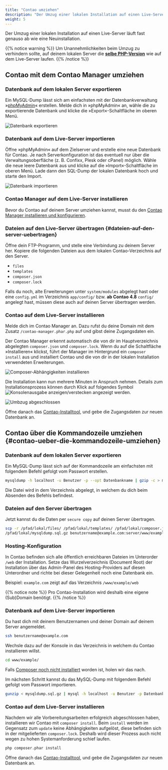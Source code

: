 ```yaml
---
title: "Contao umziehen"
description: "Der Umzug einer lokalen Installation auf einen Live-Server läuft fast genauso ab wie eine Neuinstallation."
weight: 5
---
```


Der Umzug einer lokalen Installation auf einen Live-Server läuft fast genauso ab wie eine Neuinstallation.

{{% notice warning %}}
Um Unannehmlichkeiten beim Umzug zu verhindern sollte, auf deinem lokalen Server die 
**[selbe PHP-Version](../systemvoraussetzungen/#mindestanforderungen-an-php)** wie auf dem Live-Server laufen.
{{% /notice %}}

## Contao mit dem Contao Manager umziehen

### Datenbank auf dem lokalen Server exportieren

Ein MySQL-Dump lässt sich am einfachsten mit der Datenbankverwaltung »[phpMyAdmin](https://www.phpmyadmin.net/)« 
erstellen. Melde dich in »phpMyAdmin« an, wähle die zu exportierende Datenbank und klicke die 
»Export«-Schaltfläche im oberen Menü.

![Datenbank exportieren](/installation/images/de/datenbank-exportieren.png)

### Datenbank auf dem Live-Server importieren

Öffne »phpMyAdmin« auf dem Zielserver und erstelle eine neue Datenbank für Contao. Je nach Serverkonfiguration ist das 
eventuell nur über die Verwaltungsoberfläche (z. B. Confixx, Plesk oder cPanel) möglich. Wähle die neue leere Datenbank 
aus und klicke auf die »Import«-Schaltfläche im oberen Menü. Lade dann den SQL-Dump der lokalen Datenbank hoch und 
starte den Import.

![Datenbank importieren](/installation/images/de/datenbank-importieren.png)


### Contao Manager auf dem Live-Server installieren

Bevor du Contao auf deinem Server umziehen kannst, musst du den 
[Contao Manager installieren und konfigurieren](../contao-manager#contao-manager-installieren).


### Dateien auf den Live-Server übertragen {#dateien-auf-den-server-uebertragen}

Öffne dein FTP-Programm, und stelle eine Verbindung zu deinem Server her. Kopiere die folgenden Dateien aus dem lokalen 
Contao-Verzeichnis auf den Server.

- `files`
- `templates`
- `composer.json`
- `composer.lock`

Falls du noch, alte Erweiterungen unter `system/modules` abgelegt hast oder eine `config.yml` im Verzeichnis `app/config/` 
bzw. **ab Contao 4.8** `config/` angelegt hast, müssen diese auch auf deinen Server übertragen werden.


### Contao auf dem Live-Server installieren

Melde dich im Contao Manager an. Dazu rufst du deine Domain mit dem Zusatz `/contao-manager.phar.php` auf und gibst 
deine Zugangsdaten ein.

Der Contao Manager erkennt automatisch die von dir im Hauptverzeichnis abgelegten `composer.json` und `composer.lock`. 
Wenn du auf die Schaltfläche »Installieren« klickst, führt der Manager im Hintergrund ein `composer install` aus und 
installiert Contao und die von dir in der lokalen Installation verwendeten Erweiterungen.


![Composer-Abhängigkeiten installieren](/installation/images/de/composer-abhaengigkeiten-installieren.png)

Die Installation kann nun mehrere Minuten in Anspruch nehmen. Details zum Installationsprozess können durch Klick auf 
folgendes Symbol ![Konsolenausgabe anzeigen/verstecken](/icons/konsolenausgabe.png?classes=icon) angezeigt 
werden.

![Umbzug abgeschlossen](/installation/images/de/umzug-abgeschlossen.png)

Öffne danach das [Contao-Installtool](../contao-installtool/), und gebe die Zugangsdaten zur neuen Datenbank an.


## Contao über die Kommandozeile umziehen {#contao-ueber-die-kommandozeile-umziehen}

### Datenbank auf dem lokalen Server exportieren

Ein MySQL-Dump lässt sich auf der Kommandozeile am einfachsten mit folgendem Befehl gefolgt vom Passwort erstellen.

```bash
mysqldump -h localhost -u Benutzer -p --opt Datenbankname | gzip -c > mysqldump.sql.gz
```

Die Datei wird in dem Verzeichnis abgelegt, in welchem du dich beim Absenden des Befehls befindest.


### Dateien auf den Server übertragen

Jetzt kannst du die Daten per `secure copy` auf deinen Server übertragen.

```bash
scp -r /pfad/lokal/files/ /pfad/lokal/templates/ /pfad/lokal/composer.json /pfad/lokal/composer.lock 
/pfad/lokal/mysqldump.sql.gz benutzername@example.com:server/www/example/
```


### Hosting-Konfiguration

In Contao befinden sich alle öffentlich erreichbaren Dateien im Unterorder `/web` der Installation. Setze das 
Wurzelverzeichnis (Document Root) der Installation über das Admin-Panel des Hosting-Providers auf diesen 
Unterordner und richte bei dieser Gelegenheit noch eine Datenbank ein.

Beispiel: `example.com` zeigt auf das Verzeichnis `/www/example/web`

{{% notice note %}}
Pro Contao-Installation wird deshalb eine eigene (Sub)Domain benötigt.
{{% /notice %}}


### Datenbank auf dem Live-Server importieren

Du hast dich mit deinem Benutzernamen und deiner Domain auf deinem Server angemeldet.

```bash
ssh benutzername@example.com
```

Wechsle dazu auf der Konsole in das Verzeichnis in welchem du Contao installieren willst.

```bash
cd www/example/
```

Falls [Composer noch nicht installiert](../contao-installieren/#composer-installieren) worden ist, holen 
wir das nach.

Im nächsten Schritt kannst du das MySQL-Dump mit folgendem Befehl gefolgt vom Passwort importieren.

```bash
gunzip < mysqldump.sql.gz | mysql -h localhost -u Benutzer -p Datenbankname
```


### Contao auf dem Live-Server installieren

Nachdem wir alle Vorbereitungsarbeiten erfolgreich abgeschlossen haben, installieren wir Contao mit `composer install`. 
Beim `install` werden im Gegensatz zum `update` keine Abhängigkeiten aufgelöst, diese befinden sich in der 
mitgelieferten `composer.lock`. Deshalb wird dieser Prozess auch nicht wegen zu hohen Systemanforderung schief laufen.

```bash
php composer.phar install
```

Öffne danach das [Contao-Installtool](../contao-installtool/), und gebe die Zugangsdaten zur neuen Datenbank an.
